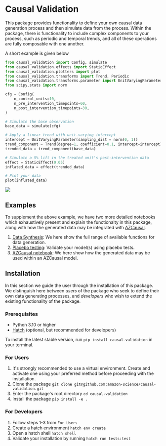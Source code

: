 # Causal Validation

This package provides functionality to define your own causal data generation process
and then simulate data from the process. Within the package, there is functionality to
include complex components to your process, such as periodic and temporal trends, and
all of these operations are fully composable with one another. 

A short example is given below
```python
from causal_validation import Config, simulate
from causal_validation.effects import StaticEffect
from causal_validation.plotters import plot
from causal_validation.transforms import Trend, Periodic
from causal_validation.transforms.parameter import UnitVaryingParameter
from scipy.stats import norm

cfg = Config(
    n_control_units=10,
    n_pre_intervention_timepoints=60,
    n_post_intervention_timepoints=30,
)

# Simulate the base observation
base_data = simulate(cfg)

# Apply a linear trend with unit-varying intercept
intercept = UnitVaryingParameter(sampling_dist = norm(0, 1))
trend_component = Trend(degree=1, coefficient=0.1, intercept=intercept)
trended_data = trend_component(base_data)

# Simulate a 5% lift in the treated unit's post-intervention data
effect = StaticEffect(0.05)
inflated_data = effect(trended_data)

# Plot your data
plot(inflated_data)
```

![](https://raw.githubusercontent.com/amazon-science/causal-validation/main/static/readme_fig.png?token=GHSAT0AAAAAACTFBAFOPO3QHKOVJ26W4DU4ZWHSWFA)


## Examples

To supplement the above example, we have two more detailed notebooks which exhaustively
present and explain the functionalty in this package, along with how the generated data
may be integrated with [AZCausal](https://github.com/amazon-science/azcausal).
1. [Data Synthesis](https://amazon-science.github.io/causal-validation/examples/basic/): We here show the full range of available functions for data generation.
2. [Placebo testing](https://amazon-science.github.io/causal-validation/examples/placebo_test/): Validate your model(s) using placebo tests.
3. [AZCausal notebook](https://amazon-science.github.io/causal-validation/examples/azcausal/): We here show how the generated data may be used within an AZCausal model.

## Installation

In this section we guide the user through the installation of this package. We
distinguish here between _users_ of the package who seek to define their own data
generating processes, and _developers_ who wish to extend the existing functionality of
the package.

### Prerequisites

- Python 3.10 or higher
- [Hatch](https://hatch.pypa.io/latest/) (optional, but recommended for developers)

To install the latest stable version, run
`pip install causal-validation`
in your terminal.

### For Users

1. It's strongly recommended to use a virtual environment. Create and activate one using your preferred method before proceeding with the installation.
2. Clone the package `git clone git@github.com:amazon-science/causal-validation.git`
3. Enter the package's root directory `cd causal-validation`
4. Install the package `pip install -e .`

### For Developers

1. Follow steps 1-3 from `For Users`
2. Create a hatch environment `hatch env create`
3. Open a hatch shell `hatch shell`
4. Validate your installation by running `hatch run tests:test`
